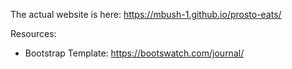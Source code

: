 The actual website is here: https://mbush-1.github.io/prosto-eats/ 

Resources:
 - Bootstrap Template: https://bootswatch.com/journal/
